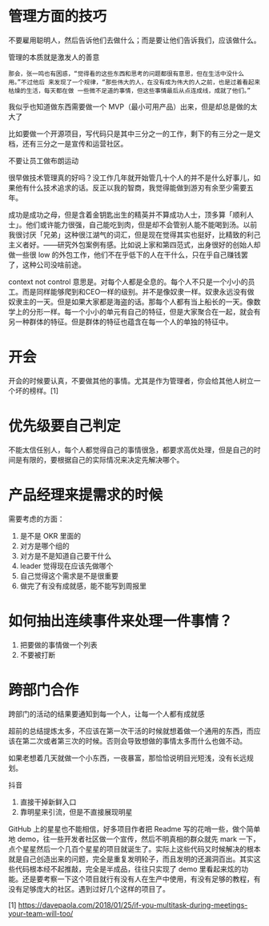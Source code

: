 # 管理方面的技巧

<!--
ID: 1a0c20dc-fa26-48be-8230-2065adcbc664
Status: draft
Date: 2018-06-22T04:54:00
Modified: 2020-05-16T11:09:56
wp_id: 365
-->

不要雇⽤聪明⼈，然后告诉他们去做什么；⽽是要让他们告诉我们，应该做什么。

管理的本质就是激发人的善意

    那会，张⼀鸣也有困惑，“觉得看的这些东西和思考的问题都很有意思，但在⽣活中没什么⽤。”不过他后 来发现了⼀个规律，“那些伟⼤的⼈，在没有成为伟⼤的⼈之前，也是过着看起来枯燥的⽣活，每天都在做 ⼀些微不⾜道的事情，但这些事情最后从点连成线，成就了他们。”

我似乎也知道做东西需要做一个 MVP（最小可用产品）出来，但是却总是做的太大了

比如要做一个开源项目，写代码只是其中三分之一的工作，剩下的有三分之一是文档，还有三分之一是宣传和运营社区。

不要让员工做布朗运动

很早做技术管理真的好吗？没工作几年就开始管几十个人的并不是什么好事儿，如果他有什么技术追求的话。反正以我的智商，我觉得能做到游刃有余至少需要五年。

成功是成功之母，但是含着金钥匙出生的精英并不算成功人士，顶多算「顺利人士」。他们或许能力很强，自己能吃到肉，但是却不会管别人能不能喝到汤。以前我很讨厌「兄弟」这种很江湖气的词汇，但是现在觉得其实也挺好，比精致的利己主义者好。——研究外包案例有感。比如说上家和第四范式，出身很好的创始人却做一些很 low 的外包工作，他们不在乎低下的人在干什么，只在乎自己赚钱罢了，这种公司没啥前途。

context not control 意思是。对每个人都是全息的。​每个人不只是一个小小的员工。而是同样能够爬到和CEO一样的级别。并不是像奴隶一样。奴隶永远没有做奴隶主的一天。但是如果大家都是海盗的话。那每个人都有当上船长的一天。像数学上的分形一样。每一个小小的单元有自己的特征，但是大家聚合在一起，就会有另一种群体的特征。但是群体的特征也蕴含在每一个人的单独的特征中。


# 开会

开会的时候要认真，不要做其他的事情。尤其是作为管理者，你会给其他人树立一个坏的榜样。[1] 

# 优先级要自己判定

不能太信任别人，每个人都觉得自己的事情很急，都要求高优处理，但是自己的时间是有限的，要根据自己的实际情况来决定先解决哪个。

# 产品经理来提需求的时候

需要考虑的方面：

1. 是不是 OKR 里面的
2. 对方是哪个组的
3. 对方是不是知道自己要干什么
4. leader 觉得现在应该先做哪个
5. 自己觉得这个需求是不是很重要
6. 做完了有没有成就感，能不能写到周报里

# 如何抽出连续事件来处理一件事情？

1. 把要做的事情做一个列表
2. 不要被打断

# 跨部门合作

跨部门的活动的结果要通知到每一个人，让每一个人都有成就感

超前的总结提炼太多，不应该在第一次干活的时候就想着做一个通用的东西，而应该在第二次或者第三次的时候。否则会导致想做的事情太多而什么也做不动。

如果老想着几天就做一个小东西，一夜暴富，那恰恰说明目光短浅，没有长远规划。

抖音

1. 直接干掉新鲜入口
2. 靠明星来引流，但是不直接展现明星

GitHub 上的星星也不能相信，好多项目作者把 Readme 写的花哨一些，做个简单地 demo，往一些开发者社区做一个宣传，然后不明真相的群众就先 mark 一下，点个星星然后一个几百个星星的项目就诞生了。实际上这些代码又时候解决的根本就是自己创造出来的问题，完全是重复发明轮子，而且发明的还漏洞百出。其实这些代码根本经不起推敲，完全是半成品，往往只实现了 demo 里看起来炫的功能。还是要考察一下这个项目就行有没有人在生产中使用，有没有足够的教程，有没有足够庞大的社区。遇到过好几个这样的项目了。

[1] https://davepaola.com/2018/01/25/if-you-multitask-during-meetings-your-team-will-too/